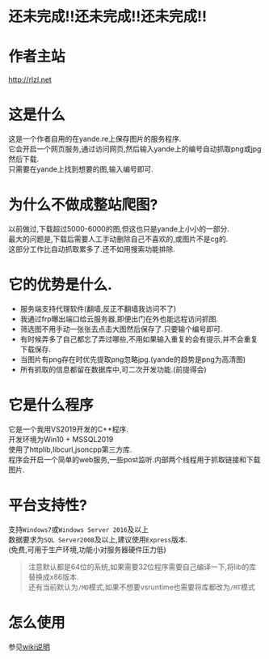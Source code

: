 # 还未完成!!还未完成!!还未完成!!

# 作者主站
http://rlzl.net

# 这是什么
这是一个作者自用的在yande.re上保存图片的服务程序.<br>
它会开启一个网页服务,通过访问网页,然后输入yande上的编号自动抓取png或jpg然后下载.<br>
只需要在yande上找到想要的图,输入编号即可.<br>

# 为什么不做成整站爬图?
以前做过,下载超过5000-6000的图,但这也只是yande上小小的一部分.<br>
最大的问题是,下载后需要人工手动删除自己不喜欢的,或图片不是cg的.<br>
这部分工作比自动抓取累多了.还不如用搜索功能排除.<br>

# 它的优势是什么.
- 服务端支持代理软件(翻墙,反正不翻墙我访问不了)
- 我通过frp曝出端口给云服务器,即便出门在外也能远程访问抓图.
- 筛选图不用手动一张张去点击大图然后保存了.只要输个编号即可.
- 有时候弄多了自己都忘了弄过哪些,不用如果输入重复的会有提示,并不会重复下载保存.
- 当图片有png存在时优先提取png忽略jpg.(yande的趋势是png为高清图)
- 所有抓取的信息都留在数据库中,可二次开发功能.(前提得会)

# 它是什么程序
它是一个我用VS2019开发的C++程序.<br>
开发环境为Win10 + MSSQL2019<br>
使用了httplib,libcurl,jsoncpp第三方库.<br>
程序会开启一个简单的web服务,一些post监听.内部两个线程用于抓取链接和下载图片.<br>

# 平台支持性?
支持`Windows7`或`Windows Server 2016`及以上<br>
数据要求为`SQL Server2008`及以上,建议使用`Express`版本.<br>
(免费,可用于生产环境,功能小对服务器硬件压力低)<br>
> 注意默认都是64位的系统,如果需要32位程序需要自己编译一下,将lib的库替换成x86版本.<br>
> 还有当前默认为`/MD`模式,如果不想要vsruntime也需要将库都改为`/MT`模式

# 怎么使用
参见[wiki说明](https://github.com/dreamrz/Yande.re_AutoServer/wiki)
